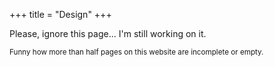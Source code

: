 +++
title = "Design"
+++

Please, ignore this page... I'm still working on it.

<small>Funny how more than half pages on this website are incomplete or empty.</small>
